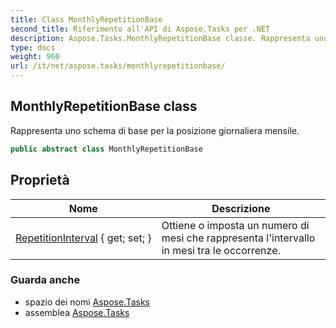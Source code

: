```yaml
---
title: Class MonthlyRepetitionBase
second_title: Riferimento all'API di Aspose.Tasks per .NET
description: Aspose.Tasks.MonthlyRepetitionBase classe. Rappresenta uno schema di base per la posizione giornaliera mensile.
type: docs
weight: 960
url: /it/net/aspose.tasks/monthlyrepetitionbase/
---
```

## MonthlyRepetitionBase class

Rappresenta uno schema di base per la posizione giornaliera mensile.

```csharp
public abstract class MonthlyRepetitionBase
```

## Proprietà

| Nome | Descrizione |
| --- | --- |
| [RepetitionInterval](../../aspose.tasks/monthlyrepetitionbase/repetitioninterval/) { get; set; } | Ottiene o imposta un numero di mesi che rappresenta l'intervallo in mesi tra le occorrenze. |

### Guarda anche

* spazio dei nomi [Aspose.Tasks](../../aspose.tasks/)
* assemblea [Aspose.Tasks](../../)


